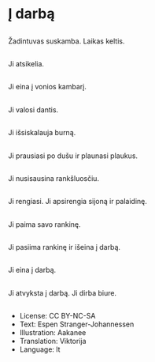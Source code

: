 # Į darbą

##
Žadintuvas suskamba. Laikas keltis.

##
Ji atsikelia.

##
Ji eina į vonios kambarį.

##
Ji valosi dantis.

##
Ji išsiskalauja burną.

##
Ji prausiasi po dušu ir plaunasi plaukus.

##
Ji nusisausina rankšluosčiu.

##
Ji rengiasi. Ji apsirengia sijoną ir palaidinę.

##
Ji paima savo rankinę.

##
Ji pasiima rankinę ir išeina į darbą.

##
Ji eina į darbą.

##
Ji atvyksta į darbą. Ji dirba biure.

##
* License: CC BY-NC-SA
* Text: Espen Stranger-Johannessen
* Illustration: Aakanee
* Translation: Viktorija
* Language: lt
